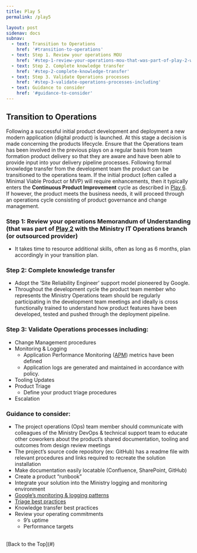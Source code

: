 ```yaml
---
title: Play 5
permalink: /play5

layout: post
sidenav: docs
subnav: 
  - text: Transition to Operations
    href: '#transition-to-operations'
  - text: Step 1. Review your operations MOU 
    href: '#step-1-review-your-operations-mou-that-was-part-of-play-2-with-the-ministry-it-operations-branch-or-outsourced-provider'
  - text: Step 2. Complete knowledge transfer
    href: '#step-2-complete-knowledge-transfer'
  - text: Step 3. Validate Operations processes
    href: '#step-3-validate-operations-processes-including'
  - text: Guidance to consider
    href: '#guidance-to-consider'
---
```

## Transition to Operations
Following a successful initial product development and deployment a new modern application (digital product) is launched. At this stage a decision is made  concerning the products lifecycle. Ensure that the Operations team has been involved in the previous plays on a regular basis from team formation product delivery so that they are aware and have been able to provide input into your delivery pipeline processes. Following formal  knowledge transfer from the development team the product can be transitioned to the operations team. If the initial product (often called a Minimal Viable Product or MVP) will require enhancements, then it typically enters the **Continuous Product Improvement** cycle as described in [Play 6](/CITZ-IMB-playbook/play6). If however, the product meets the business needs, it will proceed through an operations cycle consisting of product governance and change management. 

### Step 1: Review your operations Memorandum of Understanding (that was part of [Play 2](/CITZ-IMB-playbook/play2) with the Ministry IT Operations branch (or outsourced provider)
- It takes time to resource additional skills, often as long as 6 months, plan accordingly in your transition plan.

### Step 2: Complete knowledge transfer
- Adopt the ‘Site Reliability Engineer’ support model pioneered by Google.
- Throughout the development cycle the product team member who represents the Ministry Operations team should be regularly participating in the development team meetings and ideally is cross functionally trained to understand how product features have been developed, tested and pushed through the deployment pipeline.

### Step 3: Validate Operations processes including:
- Change Management procedures
- Monitoring & Logging
  - Application Performance Monitoring ([APM](https://www.ea.oit.va.gov/EAOIT/docs/Oct_2016_Release_Docs/APM-2-2.pdf)) metrics have been defined
  - Application logs are generated and maintained in accordance with policy. 
- Tooling Updates
- Product Triage
  - Define your product triage procedures
- Escalation

### Guidance to consider:
-	The project operations (Ops) team member should communicate with colleagues of the Ministry DevOps & technical support team to educate other coworkers about the product’s shared documentation, tooling and outcomes from design review meetings
-	The project’s source code repository (ex: GitHub) has a readme file with relevant procedures and links required to recreate the solution installation
-	Make documentation easily locatable (Confluence, SharePoint, GitHub)
-	Create a product “runbook”
-	Integrate your solution into the Ministry logging and monitoring environment 
- [Google’s monitoring & logging patterns](https://cloud.google.com/solutions/hybrid-and-multi-cloud-monitoring-and-logging-patterns)
- [Triage best practices](https://dzone.com/articles/agility-meets-process-how-to-triage-requests-to-ef)
- Knowledge transfer best practices
- Review your operating commitments
  - 9’s uptime
  - Performance targets

<br/>
[Back to the Top](#)